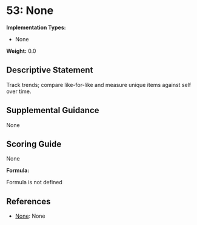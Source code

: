 # 53: None

**Implementation Types:**

- None

**Weight:** 0.0

## Descriptive Statement

Track trends; compare like-for-like and measure unique items against self over time.

## Supplemental Guidance

None

## Scoring Guide

None

**Formula:**

Formula is not defined

## References

- [None](None): None

